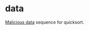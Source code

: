 # data

[Malicious data](https://gitlab.com/qmisort/data/wikis/Malicious-data) sequence for quicksort.
